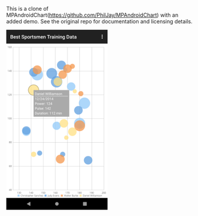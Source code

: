 This is a clone of MPAndroidChart(https://github.com/PhilJay/MPAndroidChart) with an added demo. See the original repo for documentation and licensing details.



<img align="left" width="270" height="480" style="margin:0px 15px 0px 0px" src="https://github.com/regas99/MPAndroidChart_SportsmanDemo/blob/master/screenshots/sportsman.png">
